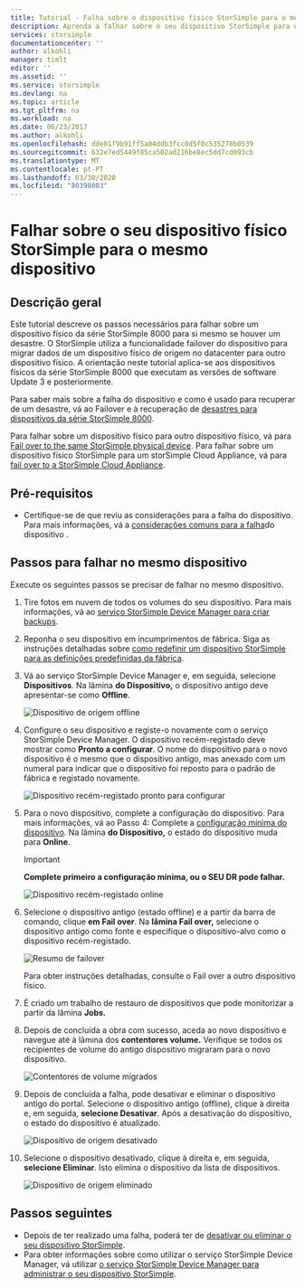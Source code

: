 ```yaml
---
title: Tutorial - Falha sobre o dispositivo físico StorSimple para o mesmo dispositivo
description: Aprenda a falhar sobre o seu dispositivo StorSimple para o mesmo dispositivo.
services: storsimple
documentationcenter: ''
author: alkohli
manager: timlt
editor: ''
ms.assetid: ''
ms.service: storsimple
ms.devlang: na
ms.topic: article
ms.tgt_pltfrm: na
ms.workload: na
ms.date: 06/23/2017
ms.author: alkohli
ms.openlocfilehash: dde01f9b91ff5a04ddb3fcc8d5f0c535278b0539
ms.sourcegitcommit: 632e7ed5449f85ca502ad216be8ec5dd7cd093cb
ms.translationtype: MT
ms.contentlocale: pt-PT
ms.lasthandoff: 03/30/2020
ms.locfileid: "80398083"
---
```

# <a name="fail-over-your-storsimple-physical-device-to-same-device"></a>Falhar sobre o seu dispositivo físico StorSimple para o mesmo dispositivo

## <a name="overview"></a>Descrição geral

Este tutorial descreve os passos necessários para falhar sobre um dispositivo físico da série StorSimple 8000 para si mesmo se houver um desastre. O StorSimple utiliza a funcionalidade failover do dispositivo para migrar dados de um dispositivo físico de origem no datacenter para outro dispositivo físico. A orientação neste tutorial aplica-se aos dispositivos físicos da série StorSimple 8000 que executam as versões de software Update 3 e posteriormente.

Para saber mais sobre a falha do dispositivo e como é usado para recuperar de um desastre, vá ao Failover e à recuperação de [desastres para dispositivos da série StorSimple 8000](storsimple-8000-device-failover-disaster-recovery.md).

Para falhar sobre um dispositivo físico para outro dispositivo físico, vá para [Fail over to the same StorSimple physical device](storsimple-8000-device-failover-physical-device.md). Para falhar sobre um dispositivo físico StorSimple para um storSimple Cloud Appliance, vá para [fail over to a StorSimple Cloud Appliance](storsimple-8000-device-failover-cloud-appliance.md).


## <a name="prerequisites"></a>Pré-requisitos

- Certifique-se de que reviu as considerações para a falha do dispositivo. Para mais informações, vá a [considerações comuns para a falha](storsimple-8000-device-failover-disaster-recovery.md)do dispositivo .


## <a name="steps-to-fail-over-to-the-same-device"></a>Passos para falhar no mesmo dispositivo

Execute os seguintes passos se precisar de falhar no mesmo dispositivo.

1. Tire fotos em nuvem de todos os volumes do seu dispositivo. Para mais informações, vá ao [serviço StorSimple Device Manager para criar backups](storsimple-8000-manage-backup-policies-u2.md).
2. Reponha o seu dispositivo em incumprimentos de fábrica. Siga as instruções detalhadas sobre [como redefinir um dispositivo StorSimple para as definições predefinidas da fábrica](storsimple-8000-manage-device-controller.md#reset-the-device-to-factory-default-settings).
3. Vá ao serviço StorSimple Device Manager e, em seguida, selecione **Dispositivos**. Na lâmina **do Dispositivo,** o dispositivo antigo deve apresentar-se como **Offline**.

    ![Dispositivo de origem offline](./media/storsimple-8000-device-failover-disaster-recovery/failover-single-dev2.png)

4. Configure o seu dispositivo e registe-o novamente com o serviço StorSimple Device Manager. O dispositivo recém-registado deve mostrar como **Pronto a configurar**. O nome do dispositivo para o novo dispositivo é o mesmo que o dispositivo antigo, mas anexado com um numeral para indicar que o dispositivo foi reposto para o padrão de fábrica e registado novamente.

    ![Dispositivo recém-registado pronto para configurar](./media/storsimple-8000-device-failover-disaster-recovery/failover-single-dev3.png)
5. Para o novo dispositivo, complete a configuração do dispositivo. Para mais informações, vá ao Passo 4: Complete a [configuração mínima do dispositivo](storsimple-8000-deployment-walkthrough-u2.md#step-4-complete-minimum-device-setup). Na lâmina **do Dispositivo,** o estado do dispositivo muda para **Online**.

   > [!IMPORTANT]
   > **Complete primeiro a configuração mínima, ou o SEU DR pode falhar.**

    ![Dispositivo recém-registado online](./media/storsimple-8000-device-failover-disaster-recovery/failover-single-dev7.png)

6. Selecione o dispositivo antigo (estado offline) e a partir da barra de comando, clique **em Fail over**. Na **lâmina Fail over,** selecione o dispositivo antigo como fonte e especifique o dispositivo-alvo como o dispositivo recém-registado.

    ![Resumo de failover](./media/storsimple-8000-device-failover-disaster-recovery/failover-single-dev11.png)

    Para obter instruções detalhadas, consulte o Fail over a outro dispositivo físico.

7. É criado um trabalho de restauro de dispositivos que pode monitorizar a partir da lâmina **Jobs.**

8. Depois de concluída a obra com sucesso, aceda ao novo dispositivo e navegue até à lâmina dos **contentores volume.** Verifique se todos os recipientes de volume do antigo dispositivo migraram para o novo dispositivo.

   ![Contentores de volume migrados](./media/storsimple-8000-device-failover-disaster-recovery/failover-single-dev13.png)

9. Depois de concluída a falha, pode desativar e eliminar o dispositivo antigo do portal. Selecione o dispositivo antigo (offline), clique à direita e, em seguida, **selecione Desativar**. Após a desativação do dispositivo, o estado do dispositivo é atualizado.

     ![Dispositivo de origem desativado](./media/storsimple-8000-device-failover-disaster-recovery/failover-single-dev14.png)

10. Selecione o dispositivo desativado, clique à direita e, em seguida, **selecione Eliminar**. Isto elimina o dispositivo da lista de dispositivos.

    ![Dispositivo de origem eliminado](./media/storsimple-8000-device-failover-disaster-recovery/failover-single-dev15.png)



## <a name="next-steps"></a>Passos seguintes

* Depois de ter realizado uma falha, poderá ter de [desativar ou eliminar o seu dispositivo StorSimple](storsimple-8000-deactivate-and-delete-device.md).
* Para obter informações sobre como utilizar o serviço StorSimple Device Manager, vá utilizar [o serviço StorSimple Device Manager para administrar o seu dispositivo StorSimple](storsimple-8000-manager-service-administration.md).

